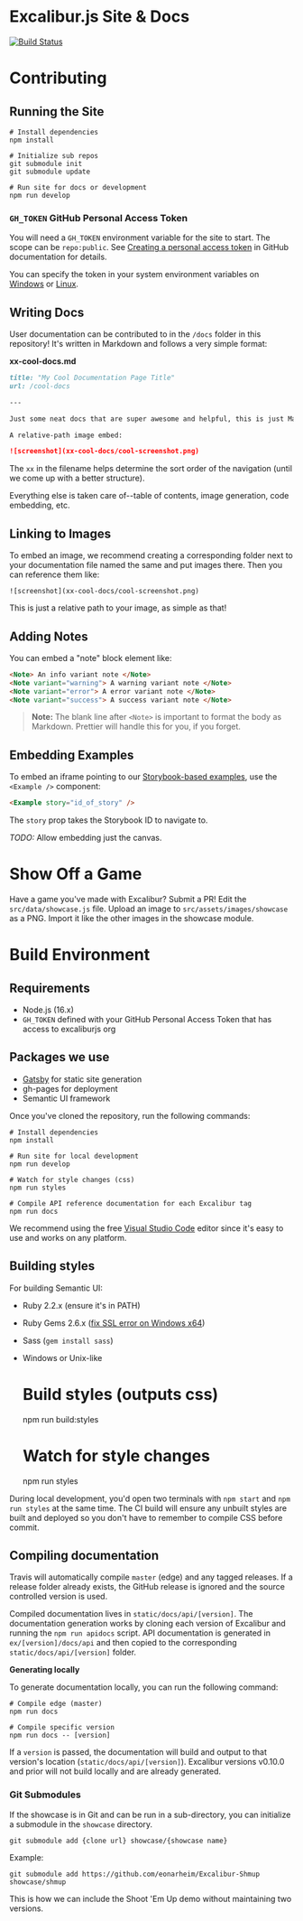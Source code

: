 # Excalibur.js Site & Docs

[![Build Status](https://travis-ci.org/excaliburjs/excaliburjs.github.io.svg?branch=site)](https://travis-ci.org/excaliburjs/excaliburjs.github.io)

# Contributing

## Running the Site

    # Install dependencies
    npm install

    # Initialize sub repos
    git submodule init
    git submodule update

    # Run site for docs or development
    npm run develop

### `GH_TOKEN` GitHub Personal Access Token

You will need a `GH_TOKEN` environment variable for the site to start. The scope can be `repo:public`. See [Creating a personal access token](https://docs.github.com/en/authentication/keeping-your-account-and-data-secure/creating-a-personal-access-token) in GitHub documentation for details.

You can specify the token in your system environment variables on [Windows](https://www.youtube.com/watch?v=bEroNNzqlF4) or [Linux](https://www.youtube.com/watch?v=Y6_7xaxkPik).

## Writing Docs

User documentation can be contributed to in the `/docs` folder in this repository! It's written in Markdown and follows a very simple format:

**xx-cool-docs.md**

```md
title: "My Cool Documentation Page Title"
url: /cool-docs

---

Just some neat docs that are super awesome and helpful, this is just Markdown-formatted.

A relative-path image embed:

![screenshot](xx-cool-docs/cool-screenshot.png)
```

The `xx` in the filename helps determine the sort order of the navigation (until we come up with a better structure).

Everything else is taken care of--table of contents, image generation, code embedding, etc.

## Linking to Images

To embed an image, we recommend creating a corresponding folder next to your documentation file named the same and put images there. Then you can reference them like:

    ![screenshot](xx-cool-docs/cool-screenshot.png)

This is just a relative path to your image, as simple as that!

## Adding Notes

You can embed a "note" block element like:

```html
<Note> An info variant note </Note>
<Note variant="warning"> A warning variant note </Note>
<Note variant="error"> A error variant note </Note>
<Note variant="success"> A success variant note </Note>
```

> **Note:** The blank line after `<Note>` is important to format the body as Markdown. Prettier will handle this for you, if you forget.

## Embedding Examples

To embed an iframe pointing to our [Storybook-based examples](https://excaliburjs.com/examples), use the `<Example />` component:

```html
<Example story="id_of_story" />
```

The `story` prop takes the Storybook ID to navigate to.

_TODO:_ Allow embedding just the canvas.

# Show Off a Game

Have a game you've made with Excalibur? Submit a PR! Edit the `src/data/showcase.js` file. Upload an image to `src/assets/images/showcase` as a PNG. Import it like the other images in
the showcase module.

# Build Environment

## Requirements

- Node.js (16.x)
- `GH_TOKEN` defined with your GitHub Personal Access Token that has access to excaliburjs org

## Packages we use

- [Gatsby](http://gatsbyjs.org) for static site generation
- gh-pages for deployment
- Semantic UI framework

Once you've cloned the repository, run the following commands:

    # Install dependencies
    npm install

    # Run site for local development
    npm run develop

    # Watch for style changes (css)
    npm run styles

    # Compile API reference documentation for each Excalibur tag
    npm run docs

We recommend using the free [Visual Studio Code](http://code.visualstudio.com) editor since it's easy to use and works on any platform.

## Building styles

For building Semantic UI:

- Ruby 2.2.x (ensure it's in PATH)
- Ruby Gems 2.6.x ([fix SSL error on Windows x64](https://gist.github.com/luislavena/f064211759ee0f806c88#gistcomment-1916808))
- Sass (`gem install sass`)
- Windows or Unix-like

  # Build styles (outputs css)

  npm run build:styles

  # Watch for style changes

  npm run styles

During local development, you'd open two terminals with `npm start` and `npm run styles` at the same time. The CI build will ensure any unbuilt styles
are built and deployed so you don't have to remember to compile CSS before commit.

## Compiling documentation

Travis will automatically compile `master` (edge) and any tagged releases. If a release folder already exists, the GitHub release is ignored and the source controlled version is used.

Compiled documentation lives in `static/docs/api/[version]`. The documentation generation works by cloning each version of Excalibur and running the `npm run apidocs` script. API documentation is generated in `ex/[version]/docs/api` and then copied to the corresponding `static/docs/api/[version]` folder.

**Generating locally**

To generate documentation locally, you can run the following command:

    # Compile edge (master)
    npm run docs

    # Compile specific version
    npm run docs -- [version]

If a `version` is passed, the documentation will build and output to that version's location (`static/docs/api/[version]`). Excalibur versions v0.10.0 and prior will not build locally and are already generated.

### Git Submodules

If the showcase is in Git and can be run in a sub-directory, you can initialize
a submodule in the `showcase` directory.

    git submodule add {clone url} showcase/{showcase name}

Example:

    git submodule add https://github.com/eonarheim/Excalibur-Shmup showcase/shmup

This is how we can include the Shoot 'Em Up demo without maintaining two versions.
